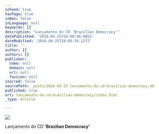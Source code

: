 ```yaml
---
inFeed: true
hasPage: true
inNav: false
inLanguage: null
keywords: []
description: "Lançamento do CD 'Brazilian Democracy'"
datePublished: '2016-04-25T18:00:46.085Z'
dateModified: '2016-04-25T18:00:34.127Z'
title: ''
author: []
authors: []
publisher:
  name: null
  domain: null
  url: null
  favicon: null
starred: false
sourcePath: _posts/2016-04-25-lancamento-do-cd-brazilian-democracy.md
published: true
url: lancamento-do-cd-brazilian-democracy/index.html
_type: Article

---
```

![](https://the-grid-user-content.s3-us-west-2.amazonaws.com/f115b5a4-2b64-498c-9609-7563682fad2e.jpg)

Lançamento do CD **'Brazilian Democracy'**